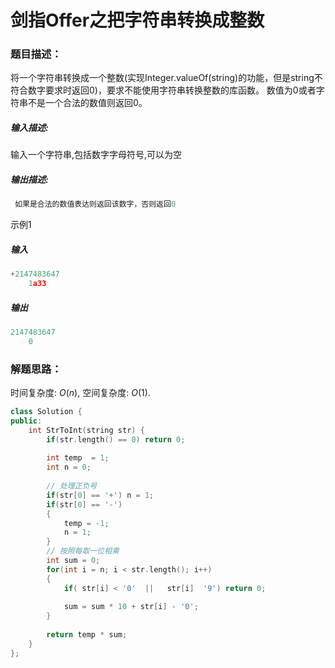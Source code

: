 # 剑指Offer之把字符串转换成整数


### 题目描述：

 将一个字符串转换成一个整数(实现Integer.valueOf(string)的功能，但是string不符合数字要求时返回0)，要求不能使用字符串转换整数的库函数。 数值为0或者字符串不是一个合法的数值则返回0。

 ##### 输入描述:
输入一个字符串,包括数字字母符号,可以为空


##### 输出描述:

```C++
 如果是合法的数值表达则返回该数字，否则返回0
 ```

 示例1

##### 输入

 ```C++
 +2147483647
     1a33
 ```

##### 输出

 ```C++
 2147483647
     0
 ```

<!--more-->

### 解题思路：

 时间复杂度: $O(n)$,  空间复杂度: $O(1)$.

```C++
class Solution {
public:
    int StrToInt(string str) {
        if(str.length() == 0) return 0;
        
        int temp  = 1;
        int n = 0;
        
        // 处理正负号
        if(str[0] == '+') n = 1;
        if(str[0] == '-') 
        {
            temp = -1;
            n = 1;
        }
        // 按照每取一位相乘
        int sum = 0;
        for(int i = n; i < str.length(); i++)
        {
            if( str[i] < '0'  ||   str[i]  '9') return 0;
                
            sum = sum * 10 + str[i] - '0';
        }
        
        return temp * sum;
    }
};
```


